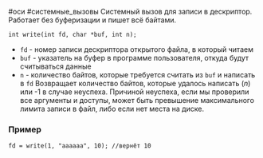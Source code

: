 #оси #системные_вызовы 
Системный вызов для записи в дескриптор. Работает без буферизации и пишет всё байтами.

```
int write(int fd, char *buf, int n);
```
- `fd` - номер записи дескриптора открытого файла, в который читаем
- `buf` - указатель на буфер в программе пользователя, откуда будут считываться данные
- `n` - количество байтов, которые требуется считать из `buf` и написать в `fd`
Возвращает количество байтов, которые удалось написать ($n$) или -1 в случае неуспеха. Причиной неуспеха, если мы проверили все аргументы и доступы, может быть превышение максимального лимита записи в файл, либо если нет места на диске.

### Пример
```
fd = write(1, "aaaaaa", 10); //вернёт 10
```